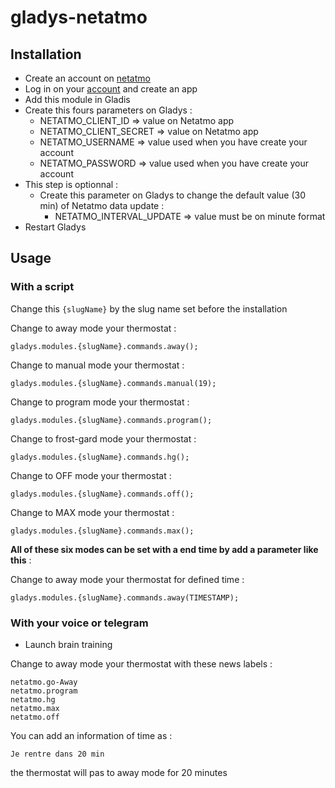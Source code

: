 # gladys-netatmo

## Installation

* Create an account on [netatmo](https://dev.netatmo.com/myaccount/)
* Log in on your [account](https://dev.netatmo.com/myaccount/) and create an app
* Add this module in Gladis
* Create this fours parameters on Gladys :
  * NETATMO_CLIENT_ID => value on Netatmo app
  * NETATMO_CLIENT_SECRET => value on Netatmo app
  * NETATMO_USERNAME => value used when you have create your account
  * NETATMO_PASSWORD => value used when you have create your account
* This step is optionnal :
  * Create this parameter on Gladys to change the default value (30 min) of Netatmo data update :
    * NETATMO_INTERVAL_UPDATE => value must be on minute format
* Restart Gladys

## Usage 

### With a script
Change this ```{slugName}``` by the slug name set before the installation

Change to away mode your thermostat :
```
gladys.modules.{slugName}.commands.away();
```

Change to manual mode your thermostat :
```
gladys.modules.{slugName}.commands.manual(19);
```

Change to program mode your thermostat :
```
gladys.modules.{slugName}.commands.program();
```

Change to frost-gard mode your thermostat :
```
gladys.modules.{slugName}.commands.hg();
```

Change to OFF mode your thermostat :
```
gladys.modules.{slugName}.commands.off();
```

Change to MAX mode your thermostat :
```
gladys.modules.{slugName}.commands.max();
```

**All of these six modes can be set with a end time by add a parameter like this** :

Change to away mode your thermostat for defined time :
```
gladys.modules.{slugName}.commands.away(TIMESTAMP);
```

### With your voice or telegram

* Launch brain training

Change to away mode your thermostat with these news labels :
```
netatmo.go-Away
netatmo.program
netatmo.hg
netatmo.max
netatmo.off
```

You can add an information of time as :
```
Je rentre dans 20 min
```
the thermostat will pas to away mode for 20 minutes

<!--### With the box
![alt Box](https://github.com/vincentBesseau/gladys-netatmo/blob/master/medias/Capture%20d’écran%202018-01-30%20à%2016.27.47.png?raw=true)-->
